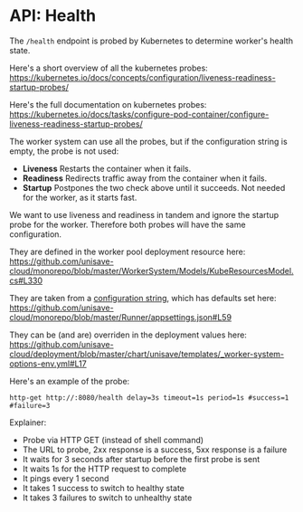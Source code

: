 # API: Health

The `/health` endpoint is probed by Kubernetes to determine worker's health state.

Here's a short overview of all the kubernetes probes:
https://kubernetes.io/docs/concepts/configuration/liveness-readiness-startup-probes/

Here's the full documentation on kubernetes probes:
https://kubernetes.io/docs/tasks/configure-pod-container/configure-liveness-readiness-startup-probes/

The worker system can use all the probes, but if the configuration string is empty, the probe is not used:

- **Liveness** Restarts the container when it fails.
- **Readiness** Redirects traffic away from the container when it fails.
- **Startup** Postpones the two check above until it succeeds. Not needed for the worker, as it starts fast.

We want to use liveness and readiness in tandem and ignore the startup probe for the worker. Therefore both probes will have the same configuration.

They are defined in the worker pool deployment resource here: https://github.com/unisave-cloud/monorepo/blob/master/WorkerSystem/Models/KubeResourcesModel.cs#L330

They are taken from a [configuration string](https://github.com/unisave-cloud/monorepo/blob/master/Monorepo/Options/WorkerSystemOptions.cs#L42), which has defaults set here: https://github.com/unisave-cloud/monorepo/blob/master/Runner/appsettings.json#L59

They can be (and are) overriden in the deployment values here:
https://github.com/unisave-cloud/deployment/blob/master/chart/unisave/templates/_worker-system-options-env.yml#L17

Here's an example of the probe:

```
http-get http://:8080/health delay=3s timeout=1s period=1s #success=1 #failure=3
```

Explainer:

- Probe via HTTP GET (instead of shell command)
- The URL to probe, 2xx response is a success, 5xx response is a failure
- It waits for 3 seconds after startup before the first probe is sent
- It waits 1s for the HTTP request to complete
- It pings every 1 second
- It takes 1 success to switch to healthy state
- It takes 3 failures to switch to unhealthy state

